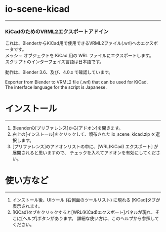 # io-scene-kicad
---
### KiCadのためのVRML2エクスポートアドイン

これは、BlenderからKiCad用で使用できるVRML2ファイル(.wrl)へのエクスポータです。<br>
メッシュ オブジェクトを KiCad 用の WRL ファイルにエクスポートします。<br>
スクリプトのインターフェイス言語は日本語です。

動作は、Blender 3.6、及び、4.0.x で確認しています。

Exporter from Blender to VRML2 file (.wrl) that can be used for KiCad.<br>
The interface language for the script is Japanese.

# インストール
---
1. Bleanderの[プリファレンス]から[アドオン]を開きます。
2. 右上の[インストール]をクリックして、頒布された io_scene_kicad.zip を選択します。
3. [プリファレンス]のアドオンリストの中に、[WRL(KiCad) エクスポート] が展開されると思いますので、
  チェックを入れてアドオンを有効にしてください。

# 使い方など
---
1. インストール後、UIツール (右側面のツールリスト) に現れる [KiCad]タブが表示されます。
2. [KiCad]タブをクリックすると[WRL(KiCad)エクスポート]パネルが現れ、そこに[ヘルプ]ボタンがあります。
   詳細な使い方は、このヘルプから参照してください。

